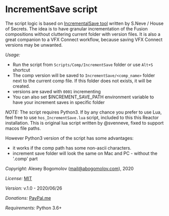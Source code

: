 # IncrementSave   script


The script logic is based on [IncrementalSave tool](https://www.svenneve.com/?p=175) written by S.Neve / House of Secrets. The idea is to have granular incrementation of the Fusion compositions without cluttering current folder with version files. It is also a great companion to a VFX Connect workflow, because saving VFX Connect versions may be unwanted.

_Usage:_
* Run the script from `Scripts/Comp/IncrementSave` folder or use `Alt+S` shortcut
* The comp version will be saved to  `IncrementSave/<comp_name>` folder next to the current comp file. If this folder does not exists, it will be created.
* versions are saved with `0001` incrementing
* You can also set $INCREMENT_SAVE_PATH environment variable to have your increment saves in specific folder

_NOTE:_ The script requires Python3. If by any chance you prefer to use Lua, feel free to use `hos_IncrementSave.lua` script, included to this this Reactor installation. This is original lua script written by @svenneve, fixed to support macos file paths. 

However Python3 version of the script has some advantages: 

* it works if the comp path has some non-ascii characters.
* increment save folder will look the same on Mac and PC - without the '.comp' part

_Copyright:_ Alexey Bogomolov (mail@abogomolov.com), 2020

_License:_ [MIT](https://mit-license.org/)

_Version:_ v.1.0 - 2020/06/26

_Donations:_ [PayPal.me](https://paypal.me/aabogomolov/5usd)

_Requirements:_ Python 3.6+